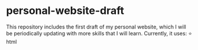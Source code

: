 # personal-website-draft
This repository includes the first draft of my personal website, which I will be periodically updating with more skills that I will learn.
Currently, it uses:
⭐ html
